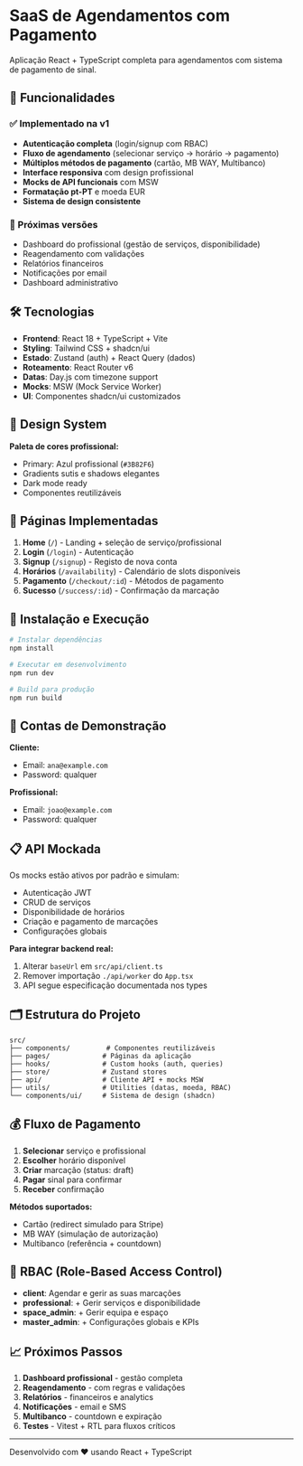 # SaaS de Agendamentos com Pagamento

Aplicação React + TypeScript completa para agendamentos com sistema de pagamento de sinal.

## 🚀 Funcionalidades

### ✅ Implementado na v1
- **Autenticação completa** (login/signup com RBAC)
- **Fluxo de agendamento** (selecionar serviço → horário → pagamento)
- **Múltiplos métodos de pagamento** (cartão, MB WAY, Multibanco)
- **Interface responsiva** com design profissional
- **Mocks de API funcionais** com MSW
- **Formatação pt-PT** e moeda EUR
- **Sistema de design consistente**

### 🔄 Próximas versões
- Dashboard do profissional (gestão de serviços, disponibilidade)
- Reagendamento com validações
- Relatórios financeiros
- Notificações por email
- Dashboard administrativo

## 🛠 Tecnologias

- **Frontend**: React 18 + TypeScript + Vite
- **Styling**: Tailwind CSS + shadcn/ui
- **Estado**: Zustand (auth) + React Query (dados)
- **Roteamento**: React Router v6
- **Datas**: Day.js com timezone support
- **Mocks**: MSW (Mock Service Worker)
- **UI**: Componentes shadcn/ui customizados

## 🎨 Design System

**Paleta de cores profissional:**
- Primary: Azul profissional (`#3B82F6`)
- Gradients sutis e shadows elegantes
- Dark mode ready
- Componentes reutilizáveis

## 📱 Páginas Implementadas

1. **Home** (`/`) - Landing + seleção de serviço/profissional
2. **Login** (`/login`) - Autenticação
3. **Signup** (`/signup`) - Registo de nova conta
4. **Horários** (`/availability`) - Calendário de slots disponíveis
5. **Pagamento** (`/checkout/:id`) - Métodos de pagamento
6. **Sucesso** (`/success/:id`) - Confirmação da marcação

## 🔧 Instalação e Execução

```bash
# Instalar dependências
npm install

# Executar em desenvolvimento
npm run dev

# Build para produção
npm run build
```

## 🧪 Contas de Demonstração

**Cliente:**
- Email: `ana@example.com`
- Password: qualquer

**Profissional:**
- Email: `joao@example.com`
- Password: qualquer

## 📋 API Mockada

Os mocks estão ativos por padrão e simulam:
- Autenticação JWT
- CRUD de serviços
- Disponibilidade de horários
- Criação e pagamento de marcações
- Configurações globais

**Para integrar backend real:**
1. Alterar `baseUrl` em `src/api/client.ts`
2. Remover importação `./api/worker` do `App.tsx`
3. API segue especificação documentada nos types

## 🗂 Estrutura do Projeto

```
src/
├── components/         # Componentes reutilizáveis
├── pages/             # Páginas da aplicação
├── hooks/             # Custom hooks (auth, queries)
├── store/             # Zustand stores
├── api/               # Cliente API + mocks MSW
├── utils/             # Utilities (datas, moeda, RBAC)
└── components/ui/     # Sistema de design (shadcn)
```

## 💰 Fluxo de Pagamento

1. **Selecionar** serviço e profissional
2. **Escolher** horário disponível
3. **Criar** marcação (status: draft)
4. **Pagar** sinal para confirmar
5. **Receber** confirmação

**Métodos suportados:**
- Cartão (redirect simulado para Stripe)
- MB WAY (simulação de autorização)
- Multibanco (referência + countdown)

## 🔐 RBAC (Role-Based Access Control)

- **client**: Agendar e gerir as suas marcações
- **professional**: + Gerir serviços e disponibilidade
- **space_admin**: + Gerir equipa e espaço
- **master_admin**: + Configurações globais e KPIs

## 📈 Próximos Passos

1. **Dashboard profissional** - gestão completa
2. **Reagendamento** - com regras e validações
3. **Relatórios** - financeiros e analytics
4. **Notificações** - email e SMS
5. **Multibanco** - countdown e expiração
6. **Testes** - Vitest + RTL para fluxos críticos

---

Desenvolvido com ❤️ usando React + TypeScript
